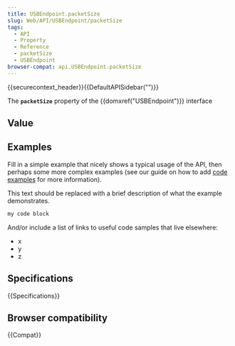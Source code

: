 ```yaml
---
title: USBEndpoint.packetSize
slug: Web/API/USBEndpoint/packetSize
tags:
  - API
  - Property
  - Reference
  - packetSize
  - USBEndpoint
browser-compat: api.USBEndpoint.packetSize
---
```

{{securecontext_header}}{{DefaultAPISidebar("")}}

The **`packetSize`** property of the {{domxref("USBEndpoint")}} interface 

## Value



## Examples

Fill in a simple example that nicely shows a typical usage of the API, then perhaps some more complex examples (see our guide on how to add [code examples](/en-US/docs/MDN/Contribute/Structures/Code_examples) for more information).

This text should be replaced with a brief description of what the example demonstrates.

```js
my code block
```

And/or include a list of links to useful code samples that live elsewhere:

*   x
*   y
*   z

## Specifications

{{Specifications}}

## Browser compatibility

{{Compat}}


